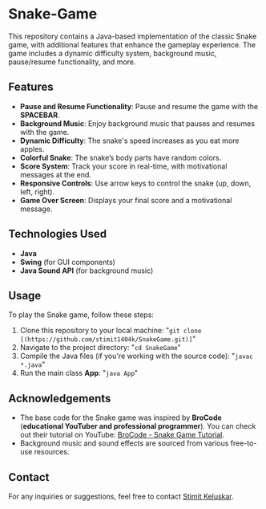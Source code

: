 # Snake-Game

This repository contains a Java-based implementation of the classic Snake game, with additional features that enhance the gameplay experience. The game includes a dynamic difficulty system, background music, pause/resume functionality, and more.

## Features
- **Pause and Resume Functionality**: Pause and resume the game with the **SPACEBAR**.
- **Background Music**: Enjoy background music that pauses and resumes with the game.
- **Dynamic Difficulty**: The snake's speed increases as you eat more apples.
- **Colorful Snake**: The snake’s body parts have random colors.
- **Score System**: Track your score in real-time, with motivational messages at the end.
- **Responsive Controls**: Use arrow keys to control the snake (up, down, left, right).
- **Game Over Screen**: Displays your final score and a motivational message.

## Technologies Used
- **Java**
- **Swing** (for GUI components)
- **Java Sound API** (for background music)

## Usage
To play the Snake game, follow these steps:
1. Clone this repository to your local machine: "```git clone [(https://github.com/stimit1404k/SnakeGame.git)]```"
2. Navigate to the project directory: "```cd SnakeGame```"
3. Compile the Java files (if you're working with the source code): "```javac *.java```"
4. Run the main class **App**: "```java App```"

## Acknowledgements
-   The base code for the Snake game was inspired by **BroCode** (**educational YouTuber and professional programmer**). You can check out their tutorial on YouTube: [BroCode - Snake Game Tutorial](https://www.youtube.com/watch?v=bI6e6qjJ8JQ).
-   Background music and sound effects are sourced from various free-to-use resources.

## Contact
For any inquiries or suggestions, feel free to contact [Stimit Keluskar](https://www.linkedin.com/in/stimitk/).
